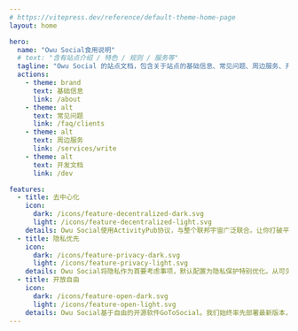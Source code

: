 ```yaml
---
# https://vitepress.dev/reference/default-theme-home-page
layout: home

hero:
  name: "Owu Social食用说明"
  # text: "含有站点介绍 / 特色 / 规则 / 服务等"
  tagline: "Owu Social 的站点文档，包含关于站点的基础信息、常见问题、周边服务、开发文档等内容。"
  actions:
    - theme: brand
      text: 基础信息
      link: /about
    - theme: alt
      text: 常见问题
      link: /faq/clients
    - theme: alt
      text: 周边服务
      link: /services/write
    - theme: alt
      text: 开发文档
      link: /dev

features:
  - title: 去中心化
    icon:
      dark: /icons/feature-decentralized-dark.svg
      light: /icons/feature-decentralized-light.svg
    details: Owu Social使用ActivityPub协议，与整个联邦宇宙广泛联合。让你打破平台壁垒，重新掌控自己的社交边界与节奏。
  - title: 隐私优先
    icon:
      dark: /icons/feature-privacy-dark.svg
      light: /icons/feature-privacy-light.svg
    details: Owu Social将隐私作为首要考虑事项，默认配置为隐私保护特别优化。从可见范围到互动规则，多种隐私设置均可灵活控制，每一样情感都能以合适的方式涌流。
  - title: 开放自由
    icon:
      dark: /icons/feature-open-dark.svg
      light: /icons/feature-open-light.svg
    details: Owu Social基于自由的开源软件GoToSocial。我们始终率先部署最新版本，积极反馈与贡献代码。你的每次使用，都在推动社区向前。
---
```

